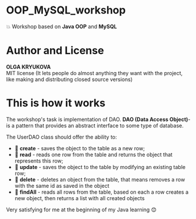 # OOP_MySQL_workshop
:boom: Workshop based on **Java OOP** and **MySQL**

# Author and License
**OLGA KRYUKOVA**   
MIT license (It lets people do almost anything they want with the project, like making and distributing closed source versions)

# This is how it works
 The workshop's task is implementation of DAO.
**DAO (Data Access Object)**- is a pattern that provides an abstract interface to some type of database.

The UserDAO class should offer the ability to:

* :star2: **create** - saves the object to the table as a new row;
* :star2: **read** - reads one row from the table and returns the object that represents this row;
* :star2: **update** - saves the object to the table by modifying an existing table row;
* :star2: **delete** - deletes an object from the table, that means removes a row with the same id as saved in the object
* :star2: **findAll** - reads all rows from the table, based on each a row creates a new object,
then returns a list with all created objects


 Very satisfying for me at the beginning of my Java learning :blush:
